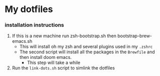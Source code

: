 # My dotfiles

### installation instructions

1. If this is a new machine run zsh-bootstrap.sh then bootstrap-brew-emacs.sh
    - This will install oh my zsh and several plugins used in my `.zshrc`
    - The second script will install all the packages in the `Brewfile` and then install doom emacs.
        - This step will take a while
2. Run the `link-dots.sh` script to simlink the dotfiles

